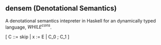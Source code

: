 ## densem (Denotational Semantics)

A denotational semantics intepreter in Haskell for an dynamically typed language, $WHILE^{cons}$. 

\[
C ::= skip | x := E | C_0 ; C_1
\]